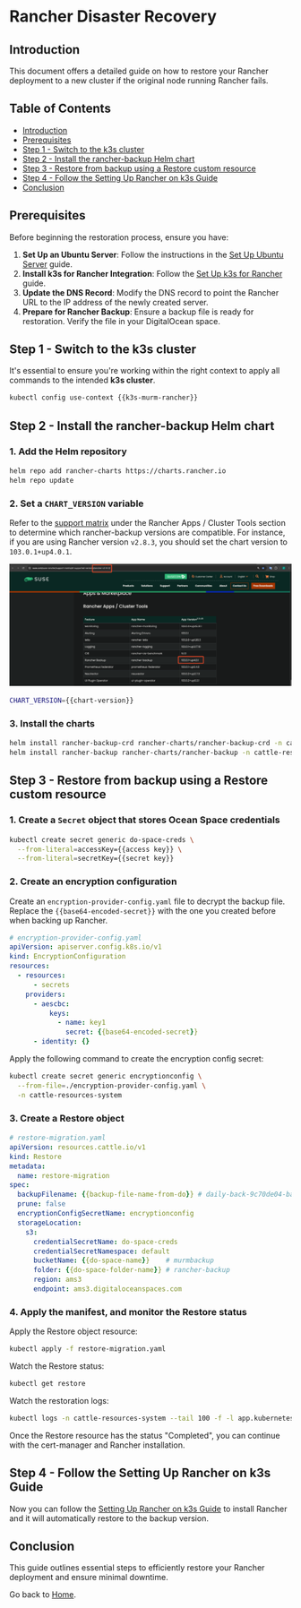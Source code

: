 # Rancher Disaster Recovery

## Introduction

This document offers a detailed guide on how to restore your Rancher deployment to a new cluster if the original node running Rancher fails.

## Table of Contents

- [Introduction](#introduction)
- [Prerequisites](#prerequisites)
- [Step 1 - Switch to the k3s cluster](#step-1---switch-to-the-k3s-cluster)
- [Step 2 - Install the rancher-backup Helm chart](#step-2---install-the-rancher-backup-helm-chart)
- [Step 3 - Restore from backup using a Restore custom resource](#step-3---restore-from-backup-using-a-restore-custom-resource)
- [Step 4 - Follow the Setting Up Rancher on k3s Guide](#step-4---follow-the-setting-up-rancher-on-k3s-guide)
- [Conclusion](#conclusion)

## Prerequisites

Before beginning the restoration process, ensure you have:

1. **Set Up an Ubuntu Server**: Follow the instructions in the [Set Up Ubuntu Server](../01-setup-ubuntu/README.md) guide.
2. **Install k3s for Rancher Integration**: Follow the [Set Up k3s for Rancher](../02-setup-k3s/README.md) guide.
3. **Update the DNS Record**: Modify the DNS record to point the Rancher URL to the IP address of the newly created server.
4. **Prepare for Rancher Backup**: Ensure a backup file is ready for restoration. Verify the file in your DigitalOcean space.

## Step 1 - Switch to the k3s cluster

It's essential to ensure you're working within the right context to apply all commands to the intended **k3s cluster**.

```bash
kubectl config use-context {{k3s-murm-rancher}}
```

## Step 2 - Install the rancher-backup Helm chart

### 1. Add the Helm repository

```bash
helm repo add rancher-charts https://charts.rancher.io
helm repo update
```

### 2. Set a `CHART_VERSION` variable

Refer to the [support matrix](https://www.suse.com/suse-rancher/support-matrix/all-supported-versions/rancher-v2-8-3/#el-59173) under the Rancher Apps / Cluster Tools section to determine which rancher-backup versions are compatible. For instance, if you are using Rancher version `v2.8.3`, you should set the chart version to `103.0.1+up4.0.1`.

![Rancher Backup Support Matrix](./assets/images/rancher-backup-support-matrix.png)

```bash
CHART_VERSION={{chart-version}}
```

### 3. Install the charts

```bash
helm install rancher-backup-crd rancher-charts/rancher-backup-crd -n cattle-resources-system --create-namespace --version $CHART_VERSION
helm install rancher-backup rancher-charts/rancher-backup -n cattle-resources-system --version $CHART_VERSION
```

## Step 3 - Restore from backup using a Restore custom resource

### 1. Create a `Secret` object that stores Ocean Space credentials

```bash
kubectl create secret generic do-space-creds \
  --from-literal=accessKey={{access key}} \
  --from-literal=secretKey={{secret key}}
```

### 2. Create an encryption configuration

Create an `encryption-provider-config.yaml` file to decrypt the backup file. Replace the `{{base64-encoded-secret}}` with the one you created before when backing up Rancher.

```yaml
# encryption-provider-config.yaml
apiVersion: apiserver.config.k8s.io/v1
kind: EncryptionConfiguration
resources:
  - resources:
      - secrets
    providers:
      - aescbc:
          keys:
            - name: key1
              secret: {{base64-encoded-secret}}
      - identity: {}
```

Apply the following command to create the encryption config secret:

```bash
kubectl create secret generic encryptionconfig \
  --from-file=./encryption-provider-config.yaml \
  -n cattle-resources-system
```

### 3. Create a Restore object

```yaml
# restore-migration.yaml
apiVersion: resources.cattle.io/v1
kind: Restore
metadata:
  name: restore-migration
spec:
  backupFilename: {{backup-file-name-from-do}} # daily-back-9c70de04-bac6-....tar.gz.enc
  prune: false
  encryptionConfigSecretName: encryptionconfig
  storageLocation:
    s3:
      credentialSecretName: do-space-creds
      credentialSecretNamespace: default
      bucketName: {{do-space-name}}    # murmbackup
      folder: {{do-space-folder-name}} # rancher-backup
      region: ams3
      endpoint: ams3.digitaloceanspaces.com
```

### 4. Apply the manifest, and monitor the Restore status

Apply the Restore object resource:

```bash
kubectl apply -f restore-migration.yaml
```

Watch the Restore status:

```bash
kubectl get restore
```

Watch the restoration logs:

```bash
kubectl logs -n cattle-resources-system --tail 100 -f -l app.kubernetes.io/instance=rancher-backup
```

Once the Restore resource has the status "Completed", you can continue with the cert-manager and Rancher installation.

## Step 4 - Follow the Setting Up Rancher on k3s Guide

Now you can follow the [Setting Up Rancher on k3s Guide](./README.md) to install Rancher and it will automatically restore to the backup version.

## Conclusion

This guide outlines essential steps to efficiently restore your Rancher deployment and ensure minimal downtime.

Go back to [Home](../README.md).
